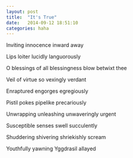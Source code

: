 ```yaml
---
layout: post
title:  "It's True"
date:   2014-09-12 18:51:10
categories: haha
---
```


Inviting innocence inward away 

Lips loiter lucidly languorously

O blessings of all blessingness blow betwixt thee

Veil of virtue so vexingly verdant   

Enraptured engorges egregiously

Pistil pokes pipelike precariously

Unwrapping unleashing unwaveringly urgent

Susceptible senses swell succulently 

Shuddering shivering shriekishly scream

Youthfully yawning Yggdrasil allayed

